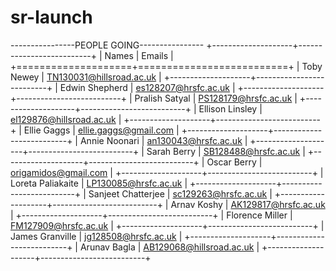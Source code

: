 # sr-launch

----------------PEOPLE GOING----------------
+--------------------+--------------------------+
|       Names        |          Emails          |
+====================+==========================+
| Toby Newey         | TN130031@hillsroad.ac.uk |
+--------------------+--------------------------+
| Edwin Shepherd     | es128207@hrsfc.ac.uk     |
+--------------------+--------------------------+
| Pralish Satyal     | PS128179@hrsfc.ac.uk     |
+--------------------+--------------------------+
| Ellison Linsley    | el129876@hillsroad.ac.uk |
+--------------------+--------------------------+
| Ellie Gaggs        | ellie.gaggs@gmail.com    |
+--------------------+--------------------------+
| Annie Noonari      | an130043@hrsfc.ac.uk     |
+--------------------+--------------------------+
| Sarah Berry        | SB128488@hrsfc.ac.uk     |
+--------------------+--------------------------+
| Oscar Berry        | origamidos@gmail.com     |
+--------------------+--------------------------+
| Loreta Paliakaite  | LP130085@hrsfc.ac.uk     |
+--------------------+--------------------------+
| Sanjeet Chatterjee | sc129263@hrsfc.ac.uk     |
+--------------------+--------------------------+
| Arnav Koshy        | AK129817@hrsfc.ac.uk     |
+--------------------+--------------------------+
| Florence Miller    | FM127909@hrsfc.ac.uk     |
+--------------------+--------------------------+
| James Granville    | jg128508@hrsfc.ac.uk     |
+--------------------+--------------------------+
| Arunav Bagla       | AB129068@hillsroad.ac.uk |
+--------------------+--------------------------+

